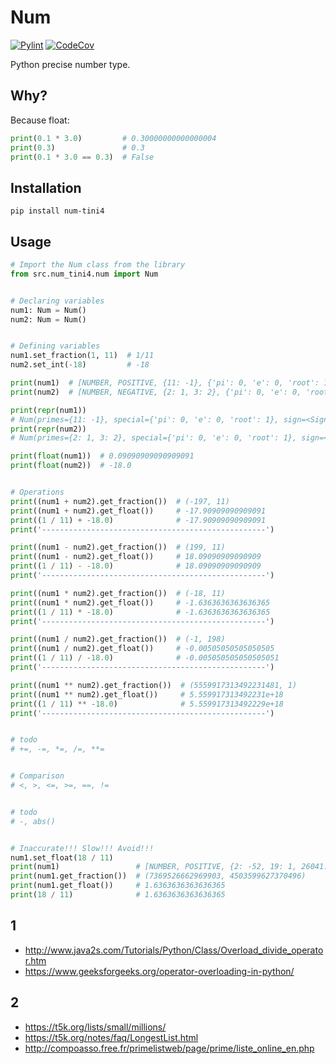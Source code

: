 # Num

[![Pylint](https://github.com/Tini4/Num/actions/workflows/pylint.yml/badge.svg)](https://github.com/Tini4/Num/actions/workflows/pylint.yml)
[![CodeCov](https://codecov.io/gh/Tini4/Num/branch/master/graph/badge.svg?token=BILTI4331O)](https://codecov.io/gh/Tini4/Num)

Python precise number type.

## Why?

Because float:
```python
print(0.1 * 3.0)         # 0.30000000000000004
print(0.3)               # 0.3
print(0.1 * 3.0 == 0.3)  # False
```

## Installation

`pip install num-tini4`

## Usage

```python
# Import the Num class from the library
from src.num_tini4.num import Num


# Declaring variables
num1: Num = Num()
num2: Num = Num()


# Defining variables
num1.set_fraction(1, 11)  # 1/11
num2.set_int(-18)         # -18

print(num1)  # [NUMBER, POSITIVE, {11: -1}, {'pi': 0, 'e': 0, 'root': 1}]
print(num2)  # [NUMBER, NEGATIVE, {2: 1, 3: 2}, {'pi': 0, 'e': 0, 'root': 1}]

print(repr(num1))
# Num(primes={11: -1}, special={'pi': 0, 'e': 0, 'root': 1}, sign=<Sign.POSITIVE: 1>, case=<Case.NUMBER: 1>)
print(repr(num2))
# Num(primes={2: 1, 3: 2}, special={'pi': 0, 'e': 0, 'root': 1}, sign=<Sign.NEGATIVE: -1>, case=<Case.NUMBER: 1>)

print(float(num1))  # 0.09090909090909091
print(float(num2))  # -18.0


# Operations
print((num1 + num2).get_fraction())  # (-197, 11)
print((num1 + num2).get_float())     # -17.90909090909091
print((1 / 11) + -18.0)              # -17.90909090909091
print('--------------------------------------------------')

print((num1 - num2).get_fraction())  # (199, 11)
print((num1 - num2).get_float())     # 18.09090909090909
print((1 / 11) - -18.0)              # 18.09090909090909
print('--------------------------------------------------')

print((num1 * num2).get_fraction())  # (-18, 11)
print((num1 * num2).get_float())     # -1.6363636363636365
print((1 / 11) * -18.0)              # -1.6363636363636365
print('--------------------------------------------------')

print((num1 / num2).get_fraction())  # (-1, 198)
print((num1 / num2).get_float())     # -0.00505050505050505
print((1 / 11) / -18.0)              # -0.005050505050505051
print('--------------------------------------------------')

print((num1 ** num2).get_fraction())  # (5559917313492231481, 1)
print((num1 ** num2).get_float())     # 5.559917313492231e+18
print((1 / 11) ** -18.0)              # 5.559917313492229e+18
print('--------------------------------------------------')


# todo
# +=, -=, *=, /=, **=


# Comparison
# <, >, <=, >=, ==, !=


# todo
# -, abs()


# Inaccurate!!! Slow!!! Avoid!!!
num1.set_float(18 / 11)
print(num1)                 # [NUMBER, POSITIVE, {2: -52, 19: 1, 26041: 1, 14894582557: 1}, {'pi': 0, 'e': 0, 'root': 1}]
print(num1.get_fraction())  # (7369526662969903, 4503599627370496)
print(num1.get_float())     # 1.6363636363636365
print(18 / 11)              # 1.6363636363636365
```

## 1
- http://www.java2s.com/Tutorials/Python/Class/Overload_divide_operator.htm
- https://www.geeksforgeeks.org/operator-overloading-in-python/

## 2
- https://t5k.org/lists/small/millions/
- https://t5k.org/notes/faq/LongestList.html
- http://compoasso.free.fr/primelistweb/page/prime/liste_online_en.php
